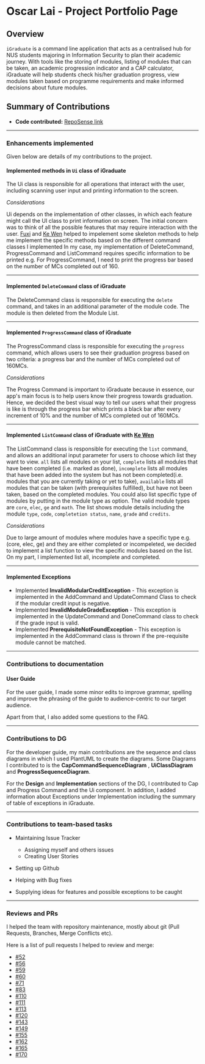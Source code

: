 # Oscar Lai - Project Portfolio Page

## Overview

`iGraduate` is a command line application that acts as a centralised hub for NUS students
majoring in Information Security to plan their academic journey. With tools like the
storing of modules, listing of modules that can be taken, an academic progression indicator
and a CAP calculator, iGraduate will help students check his/her graduation progress, view modules
taken based on programme requirements and make informed decisions about future modules.

## Summary of Contributions

* **Code contributed:** [RepoSense link](https://nus-cs2113-ay2021s2.github.io/tp-dashboard/?search=oscarlai1998&sort=groupTitle&sortWithin=title&since=2021-03-05&timeframe=commit&mergegroup=&groupSelect=groupByRepos&breakdown=false)


___
### Enhancements implemented
Given below are details of my contributions to the project.

#### Implemented methods in `Ui` class of iGraduate
The Ui class is responsible for all operations that interact with the user, including scanning user input and printing
information to the screen. 

*Considerations*

Ui depends on the implementation of other classes, in which each feature might call the UI class to print information
on screen. The initial concern was to think of all the possible features that may require interaction
with the user. [Fuxi](https://github.com/fupernova) and [Ke Wen](https://github.com/kewenlok/) helped to impelement
some skeleton methods to help me implement the specific methods based on the different command classes I implemented
In my case, my implementation of DeleteCommand, ProgressCommand and ListCommand requires
specific information to be printed e.g. For ProgressCommand, I need to print the progress bar based on the number of
MCs completed out of 160.
___
#### Implemented `DeleteCommand` class of iGraduate
The DeleteCommand class is responsible for executing the `delete` command, and takes in an additional parameter of 
the module code. The module is then deleted from the Module List.

___
#### Implemented `ProgressCommand` class of iGraduate
The ProgressCommand class is responsible for executing the `progress` command, which allows users to see their 
graduation progress based on two criteria: a progress bar and the number of MCs completed out of 160MCs.

*Considerations*

The Progress Command is important to iGraduate because in essence, our app's main focus is to help users know their
progress towards graduation. Hence, we decided the best visual way to tell our users what their progress is like is 
through the progress bar which prints a black bar after every increment of 10% and the number of MCs completed out of 
160MCs. 

___
#### Implemented `ListCommand` class of iGraduate with [Ke Wen]((https://github.com/kewenlok/))
The ListCommand class is responsible for executing the `list` command, and allows an additional input parameter for
users to choose which list they want to view. `all` lists all modules on your list, `complete` lists all modules that 
have been completed (i.e. marked as done), `incomplete` lists all modules that have been added into the system but has 
not been completed(i.e. modules that you are currently taking or yet to take), `available` lists all modules that can be
taken (with prerequisites fulfilled), but have not been taken, based on the completed modules. You could also list
specific type of modules by putting in the module type as option. The valid module types are `core`, `elec`, `ge` and
`math`. The list shows module details including the module `type`, `code`, `completetion status`, `name`, `grade` and
`credits`.

*Considerations*

Due to large amount of modules where modules have a specific type e.g. (core, elec, ge) and they are either completed
or incompeleted, we decided to implement a list function to view the specific modules based on the list. On my part,
I implemented list all, incomplete and completed.

___
#### Implemented Exceptions 

* Implemented **InvalidModularCreditException** - This exception
  is implemented in the AddCommand and UpdateCommand Class to check if the modular credit input is negative.
* Implemented **InvalidModuleGradeException** - This exception is implemented in the UpdateCommand and DoneCommand class
  to check if the grade input is valid. 
* Implemented **PrerequisiteNotFoundException** - This exception is implemented in the AddCommand class is thrown if the
  pre-requisite module cannot be matched.

  
___
### Contributions to documentation

#### User Guide

For the user guide, I made some minor edits to improve grammar, spelling and improve the phrasing of the guide to 
audience-centric to our target audience. 

Apart from that, I also added some questions to the FAQ.

___
### Contributions to DG

For the developer guide, my main contributions are the sequence and class diagrams in which I used PlantUML to
create the diagrams. Some Diagrams I contributed to is the **CapCommandSequenceDiagram** , **UiClassDiagram** and
**ProgressSequenceDiagram**.


For the **Design** and **Implementation** sections of the DG, I contributed to Cap and Progress Command and the Ui
component. In addition, I added information about Exceptions under Implementation including the summary of table of
exceptions in iGraduate.
___
### Contributions to team-based tasks

* Maintaining Issue Tracker 
    - Assigning myself and others issues
    - Creating User Stories
    
* Setting up Github
* Helping with Bug fixes 
* Supplying ideas for features and possible exceptions to be caught

___
### Reviews and PRs

I helped the team with repository maintenance, mostly about git (Pull Requests, Branches, Merge Conflicts etc).

Here is a list of pull requests I helped to review and merge:

- [#52](https://github.com/AY2021S2-CS2113T-W09-2/tp/pull/52)
- [#56](https://github.com/AY2021S2-CS2113T-W09-2/tp/pull/56)
- [#59](https://github.com/AY2021S2-CS2113T-W09-2/tp/pull/59)
- [#60](https://github.com/AY2021S2-CS2113T-W09-2/tp/pull/60)
- [#71](https://github.com/AY2021S2-CS2113T-W09-2/tp/pull/71)
- [#83](https://github.com/AY2021S2-CS2113T-W09-2/tp/pull/83)
- [#110](https://github.com/AY2021S2-CS2113T-W09-2/tp/pull/110)
- [#111](https://github.com/AY2021S2-CS2113T-W09-2/tp/pull/111)
- [#113](https://github.com/AY2021S2-CS2113T-W09-2/tp/pull/113)
- [#120](https://github.com/AY2021S2-CS2113T-W09-2/tp/pull/120)
- [#143](https://github.com/AY2021S2-CS2113T-W09-2/tp/pull/143)
- [#149](https://github.com/AY2021S2-CS2113T-W09-2/tp/pull/149)
- [#155](https://github.com/AY2021S2-CS2113T-W09-2/tp/pull/155)
- [#162](https://github.com/AY2021S2-CS2113T-W09-2/tp/pull/162)
- [#165](https://github.com/AY2021S2-CS2113T-W09-2/tp/pull/165)
- [#170](https://github.com/AY2021S2-CS2113T-W09-2/tp/pull/170)
